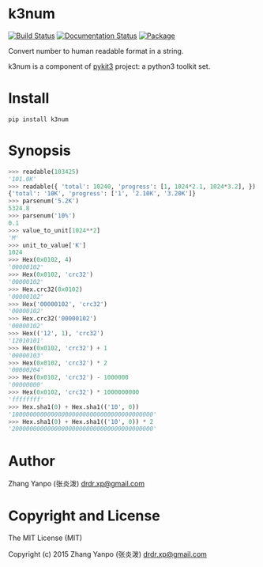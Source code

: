 # k3num

[![Build Status](https://travis-ci.com/pykit3/k3num.svg?branch=master)](https://travis-ci.com/pykit3/k3num)
[![Documentation Status](https://readthedocs.org/projects/k3num/badge/?version=stable)](https://k3num.readthedocs.io/en/stable/?badge=stable)
[![Package](https://img.shields.io/pypi/pyversions/k3num)](https://pypi.org/project/k3num)

Convert number to human readable format in a string.

k3num is a component of [pykit3] project: a python3 toolkit set.


# Install

```
pip install k3num
```

# Synopsis

```python
>>> readable(103425)
'101.0K'
>>> readable({ 'total': 10240, 'progress': [1, 1024*2.1, 1024*3.2], })
{'total': '10K', 'progress': ['1', '2.10K', '3.20K']}
>>> parsenum('5.2K')
5324.8
>>> parsenum('10%')
0.1
>>> value_to_unit[1024**2]
'M'
>>> unit_to_value['K']
1024
>>> Hex(0x0102, 4)
'00000102'
>>> Hex(0x0102, 'crc32')
'00000102'
>>> Hex.crc32(0x0102)
'00000102'
>>> Hex('00000102', 'crc32')
'00000102'
>>> Hex.crc32('00000102')
'00000102'
>>> Hex(('12', 1), 'crc32')
'12010101'
>>> Hex(0x0102, 'crc32') + 1
'00000103'
>>> Hex(0x0102, 'crc32') * 2
'00000204'
>>> Hex(0x0102, 'crc32') - 1000000
'00000000'
>>> Hex(0x0102, 'crc32') * 1000000000
'ffffffff'
>>> Hex.sha1(0) + Hex.sha1(('10', 0))
'1000000000000000000000000000000000000000'
>>> Hex.sha1(0) + Hex.sha1(('10', 0)) * 2
'2000000000000000000000000000000000000000'
```

#   Author

Zhang Yanpo (张炎泼) <drdr.xp@gmail.com>

#   Copyright and License

The MIT License (MIT)

Copyright (c) 2015 Zhang Yanpo (张炎泼) <drdr.xp@gmail.com>


[pykit3]: https://github.com/pykit3